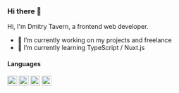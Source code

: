 ### Hi there 👋

<!--
<img align="right" src="https://github-readme-stats.vercel.app/api?username=doggerwork&show_icons=true&icon_color=0366d6&text_color=24292e&bg_color=ffffff&hide_title=true&hide=issues,prs,contribs" />
-->

Hi, I'm Dmitry Tavern, a frontend web developer.

- 🔭 I’m currently working on my projects and freelance
- 🌱 I’m currently learning TypeScript / Nuxt.js

#### Languages
<code><img height="22" src="https://raw.githubusercontent.com/doggerwork/doggerwork/master/assets/html.png"></code>
<code><img height="22" src="https://raw.githubusercontent.com/doggerwork/doggerwork/master/assets/css.svg"></code>
<code><img height="22" src="https://raw.githubusercontent.com/doggerwork/doggerwork/master/assets/javascript.png"></code>
<code><img height="22" src="https://raw.githubusercontent.com/doggerwork/doggerwork/master/assets/typescript.png"></code>